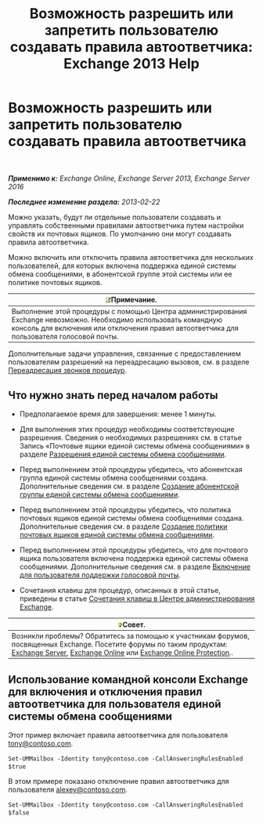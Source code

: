 ﻿---
title: 'Возможность разрешить или запретить пользователю создавать правила автоответчика: Exchange 2013 Help'
TOCTitle: Возможность разрешить или запретить пользователю создавать правила автоответчика
ms:assetid: 81863440-8b21-4523-bdab-6a2311889a0d
ms:mtpsurl: https://technet.microsoft.com/ru-ru/library/Dd298097(v=EXCHG.150)
ms:contentKeyID: 50556397
ms.date: 04/30/2018
mtps_version: v=EXCHG.150
ms.translationtype: HT
---

# Возможность разрешить или запретить пользователю создавать правила автоответчика

 

_**Применимо к:** Exchange Online, Exchange Server 2013, Exchange Server 2016_

_**Последнее изменение раздела:** 2013-02-22_

Можно указать, будут ли отдельные пользователи создавать и управлять собственными правилами автоответчика путем настройки свойств их почтовых ящиков. По умолчанию они могут создавать правила автоответчика.

Можно включить или отключить правила автоответчика для нескольких пользователей, для которых включена поддержка единой системы обмена сообщениями, в абонентской группе этой системы или ее политике почтовых ящиков.

<table>
<thead>
<tr class="header">
<th><img src="images/JJ126620.note(EXCHG.150).gif" title="Примечание" alt="Примечание" />Примечание.</th>
</tr>
</thead>
<tbody>
<tr class="odd">
<td>Выполнение этой процедуры с помощью Центра администрирования Exchange невозможно. Необходимо использовать командную консоль для включения или отключения правил автоответчика для пользователя голосовой почты.</td>
</tr>
</tbody>
</table>


Дополнительные задачи управления, связанные с предоставлением пользователям разрешений на переадресацию вызовов, см. в разделе [Переадресация звонков процедур](forwarding-calls-procedures-exchange-2013-help.md).

## Что нужно знать перед началом работы

  - Предполагаемое время для завершения: менее 1 минуты.

  - Для выполнения этих процедур необходимы соответствующие разрешения. Сведения о необходимых разрешениях см. в статье Запись «Почтовые ящики единой системы обмена сообщениями» в разделе [Разрешения единой системы обмена сообщениями](unified-messaging-permissions-exchange-2013-help.md).

  - Перед выполнением этой процедуры убедитесь, что абонентская группа единой системы обмена сообщениями создана. Дополнительные сведения см. в разделе [Создание абонентской группы единой системы обмена сообщениями](create-a-um-dial-plan-exchange-2013-help.md).

  - Перед выполнением этой процедуры убедитесь, что политика почтовых ящиков единой системы обмена сообщениями создана. Дополнительные сведения см. в разделе [Создание политики почтовых ящиков единой системы обмена сообщениями](create-a-um-mailbox-policy-exchange-2013-help.md).

  - Перед выполнением этой процедуры убедитесь, что для почтового ящика пользователя включена поддержка единой системы обмена сообщениями. Дополнительные сведения см. в разделе [Включение для пользователя поддержки голосовой почты](enable-a-user-for-voice-mail-exchange-2013-help.md).

  - Сочетания клавиш для процедур, описанных в этой статье, приведены в статье [Сочетания клавиш в Центре администрирования Exchange](keyboard-shortcuts-in-the-exchange-admin-center-exchange-online-protection-help.md).

<table>
<thead>
<tr class="header">
<th><img src="images/Bb124558.tip(EXCHG.150).gif" title="Совет" alt="Совет" />Совет.</th>
</tr>
</thead>
<tbody>
<tr class="odd">
<td>Возникли проблемы? Обратитесь за помощью к участникам форумов, посвященных Exchange. Посетите форумы по таким продуктам: <a href="https://go.microsoft.com/fwlink/p/?linkid=60612">Exchange Server</a>, <a href="https://go.microsoft.com/fwlink/p/?linkid=267542">Exchange Online</a> или <a href="https://go.microsoft.com/fwlink/p/?linkid=285351">Exchange Online Protection</a>..</td>
</tr>
</tbody>
</table>


## Использование командной консоли Exchange для включения и отключения правил автоответчика для пользователя единой системы обмена сообщениями

Этот пример включает правила автоответчика для пользователя tony@contoso.com.

    Set-UMMailbox -Identity tony@contoso.com -CallAnsweringRulesEnabled $true

В этом примере показано отключение правил автоответчика для пользователя alexey@contoso.com.

    Set-UMMailbox -Identity tony@contoso.com -CallAnsweringRulesEnabled $false

